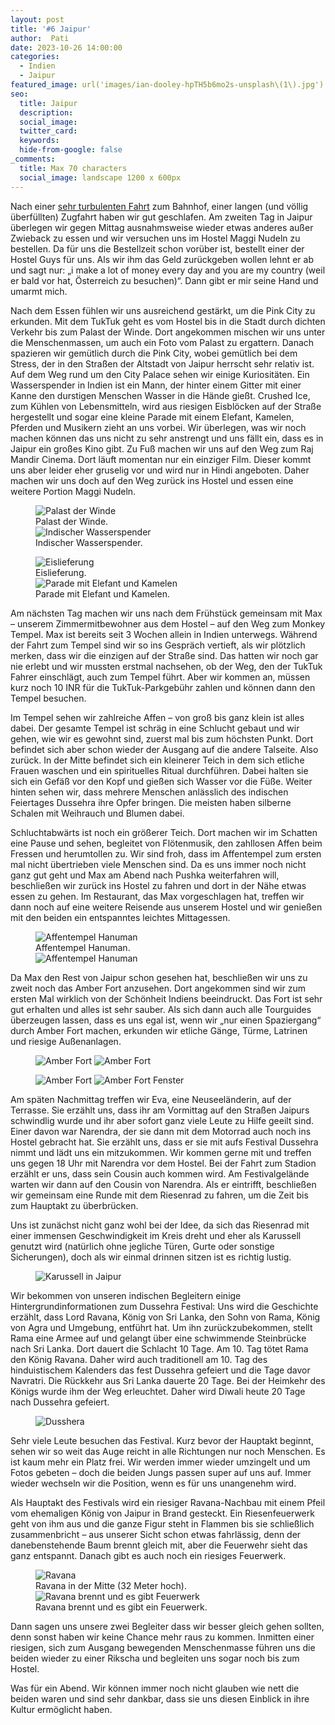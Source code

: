 ```yaml
---
layout: post
title: '#6 Jaipur'
author:  Pati
date: 2023-10-26 14:00:00
categories:
  - Indien
  - Jaipur
featured_image: url('images/ian-dooley-hpTH5b6mo2s-unsplash\(1\).jpg')
seo:
  title: Jaipur
  description:
  social_image:
  twitter_card:
  keywords:
  hide-from-google: false
_comments:
  title: Max 70 characters
  social_image: landscape 1200 x 600px
---
```

Nach einer [sehr turbulenten Fahrt](2023-10-23-von-neu-delhi-nach-jaipur) zum Bahnhof, einer langen (und völlig überfüllten) Zugfahrt haben wir gut geschlafen. Am zweiten Tag in Jaipur überlegen wir gegen Mittag ausnahmsweise wieder etwas anderes außer Zwieback zu essen und wir versuchen uns im Hostel Maggi Nudeln zu bestellen. Da für uns die Bestellzeit schon vorüber ist, bestellt einer der Hostel Guys für uns. Als wir ihm das Geld zurückgeben wollen lehnt er ab und sagt nur: „i make a lot of money every day and you are my country (weil er bald vor hat, Österreich zu besuchen)“. Dann gibt er mir seine Hand und umarmt mich. 

Nach dem Essen fühlen wir uns ausreichend gestärkt, um die Pink City zu erkunden. Mit dem TukTuk geht es vom Hostel bis in die Stadt durch dichten Verkehr bis zum Palast der Winde. Dort angekommen mischen wir uns unter die Menschenmassen, um auch ein Foto vom Palast zu ergattern. Danach spazieren wir gemütlich durch die Pink City, wobei gemütlich bei dem Stress, der in den Straßen der Altstadt von Jaipur herrscht sehr relativ ist. Auf dem Weg rund um den City Palace sehen wir einige Kuriositäten. Ein Wasserspender in Indien ist ein Mann, der hinter einem Gitter mit einer Kanne den durstigen Menschen Wasser in die Hände gießt. Crushed Ice, zum Kühlen von Lebensmitteln, wird aus riesigen Eisblöcken auf der Straße hergestellt und sogar eine kleine Parade mit einem Elefant, Kamelen, Pferden und Musikern zieht an uns vorbei. Wir überlegen, was wir noch machen können das uns nicht zu sehr anstrengt und uns fällt ein, dass es in Jaipur ein großes Kino gibt. Zu Fuß machen wir uns auf den Weg zum Raj Mandir Cinema. Dort läuft momentan nur ein einziger Film. Dieser kommt uns aber leider eher gruselig vor und wird nur in Hindi angeboten. Daher machen wir uns doch auf den Weg zurück ins Hostel und essen eine weitere Portion Maggi Nudeln. 

<figure class="img2">
 	<img src="/images/diary/indien/jaipur/jaipur-8.jpg" alt="Palast der Winde">
  <figcaption> Palast der Winde.</figcaption>
  <img src="/images/diary/indien/jaipur/jaipur-9.jpg" alt="Indischer Wasserspender">
  <figcaption> Indischer Wasserspender.</figcaption>
</figure>
<figure class="img2">
 	<img src="/images/diary/indien/jaipur/jaipur-1.jpg" alt="Eislieferung">
  <figcaption> Eislieferung.</figcaption>
  <img src="/images/diary/indien/jaipur/jaipur-10.jpg" alt="Parade mit Elefant und Kamelen">
  <figcaption> Parade mit Elefant und Kamelen.</figcaption>
</figure>

Am nächsten Tag machen wir uns nach dem Frühstück gemeinsam mit Max – unserem Zimmermitbewohner aus dem Hostel – auf den Weg zum Monkey Tempel. Max ist bereits seit 3 Wochen allein in Indien unterwegs. Während der Fahrt zum Tempel sind wir so ins Gespräch vertieft, als wir plötzlich merken, dass wir die einzigen auf der Straße sind. Das hatten wir noch gar nie erlebt und wir mussten erstmal nachsehen, ob der Weg, den der TukTuk Fahrer einschlägt, auch zum Tempel führt. Aber wir kommen an, müssen kurz noch 10 INR für die TukTuk-Parkgebühr zahlen und können dann den Tempel besuchen.

Im Tempel sehen wir zahlreiche Affen – von groß bis ganz klein ist alles dabei. Der gesamte Tempel ist schräg in eine Schlucht gebaut und wir gehen, wie wir es gewohnt sind, zuerst mal bis zum höchsten Punkt. Dort befindet sich aber schon wieder der Ausgang auf die andere Talseite. Also zurück. In der Mitte befindet sich ein kleinerer Teich in dem sich etliche Frauen waschen und ein spirituelles Ritual durchführen. Dabei halten sie sich ein Gefäß vor den Kopf und gießen sich Wasser vor die Füße. Weiter hinten sehen wir, dass mehrere Menschen anlässlich des indischen Feiertages Dussehra ihre Opfer bringen. Die meisten haben silberne Schalen mit Weihrauch und Blumen dabei.

Schluchtabwärts ist noch ein größerer Teich. Dort machen wir im Schatten eine Pause und sehen, begleitet von Flötenmusik, den zahllosen Affen beim Fressen und herumtollen zu. Wir sind froh, dass im Affentempel zum ersten mal nicht übertrieben viele Menschen sind. Da es uns immer noch nicht ganz gut geht und Max am Abend nach Pushka weiterfahren will, beschließen wir zurück ins Hostel zu fahren und dort in der Nähe etwas essen zu gehen. Im Restaurant, das Max vorgeschlagen hat, treffen wir dann noch auf eine weitere Reisende aus unserem Hostel und wir genießen mit den beiden ein entspanntes leichtes Mittagessen.

<figure class="img2">
 	<img src="/images/diary/indien/jaipur/jaipur-2.jpg" alt="Affentempel Hanuman">
  <figcaption> Affentempel Hanuman.</figcaption>
  <img src="/images/diary/indien/jaipur/jaipur-3.jpg" alt="Affentempel Hanuman">
</figure>

Da Max den Rest von Jaipur schon gesehen hat, beschließen wir uns zu zweit noch das Amber Fort anzusehen. Dort angekommen sind wir zum ersten Mal wirklich von der Schönheit Indiens beeindruckt. Das Fort ist sehr gut erhalten und alles ist sehr sauber. Als sich dann auch alle Tourguides überzeugen lassen, dass es uns egal ist, wenn wir „nur einen Spaziergang“ durch Amber Fort machen, erkunden wir etliche Gänge, Türme, Latrinen und riesige Außenanlagen. 

<figure class="img2">
 	<img src="/images/diary/indien/jaipur/jaipur-11.jpg" alt="Amber Fort">
  <img src="/images/diary/indien/jaipur/jaipur-12.jpg" alt="Amber Fort">
</figure>
<figure class="img2">
 	<img src="/images/diary/indien/jaipur/jaipur-13.jpg" alt="Amber Fort">
  <img src="/images/diary/indien/jaipur/jaipur-14.jpg" alt="Amber Fort Fenster">
</figure>

Am späten Nachmittag treffen wir Eva, eine Neuseeländerin, auf der Terrasse. Sie erzählt uns, dass ihr am Vormittag auf den Straßen Jaipurs schwindlig wurde und ihr aber sofort ganz viele Leute zu Hilfe geeilt sind. Einer davon war Narendra, der sie dann mit dem Motorrad auch noch ins Hostel gebracht hat. Sie erzählt uns, dass er sie mit aufs Festival Dussehra nimmt und lädt uns ein mitzukommen. Wir kommen gerne mit und treffen uns gegen 18 Uhr mit Narendra vor dem Hostel. Bei der Fahrt zum Stadion erzählt er uns, dass sein Cousin auch kommen wird. Am Festivalgelände warten wir dann auf den Cousin von Narendra. Als er eintrifft, beschließen wir gemeinsam eine Runde mit dem Riesenrad zu fahren, um die Zeit bis zum Hauptakt zu überbrücken. 

Uns ist zunächst nicht ganz wohl bei der Idee, da sich das Riesenrad mit einer immensen Geschwindigkeit im Kreis dreht und eher als Karussell genutzt wird (natürlich ohne jegliche Türen, Gurte oder sonstige Sicherungen), doch als wir einmal drinnen sitzen ist es richtig lustig. 

<figure class="img1">
 	<img src="/images/diary/indien/jaipur/jaipur-4.jpg" alt="Karussell in Jaipur">
</figure>

Wir bekommen von unseren indischen Begleitern einige Hintergrundinformationen zum Dussehra Festival: Uns wird die Geschichte erzählt, dass Lord Ravana, König von Sri Lanka, den Sohn von Rama, König von Agra und Umgebung, entführt hat. Um ihn zurückzubekommen, stellt Rama eine Armee auf und gelangt über eine schwimmende Steinbrücke nach Sri Lanka. Dort dauert die Schlacht 10 Tage. Am 10. Tag tötet Rama den König Ravana. Daher wird auch traditionell am 10. Tag des hinduistischem Kalenders das fest Dussehra gefeiert und die Tage davor Navratri. Die Rückkehr aus Sri Lanka dauerte 20 Tage. Bei der Heimkehr des Königs wurde ihm der Weg erleuchtet. Daher wird Diwali heute 20 Tage nach Dussehra gefeiert.

<figure class="img1">
 	<img src="/images/diary/indien/jaipur/jaipur-6.jpg" alt="Dusshera">
</figure>

Sehr viele Leute besuchen das Festival. Kurz bevor der Hauptakt beginnt, sehen wir so weit das Auge reicht in alle Richtungen nur noch Menschen. Es ist kaum mehr ein Platz frei. Wir werden immer wieder umzingelt und um Fotos gebeten – doch die beiden Jungs passen super auf uns auf. Immer wieder wechseln wir die Position, wenn es für uns unangenehm wird.

Als Hauptakt des Festivals wird ein riesiger Ravana-Nachbau mit einem Pfeil vom ehemaligen König von Jaipur in Brand gesteckt. Ein Riesenfeuerwerk geht von ihm aus und die ganze Figur steht in Flammen bis sie schließlich zusammenbricht – aus unserer Sicht schon etwas fahrlässig, denn der danebenstehende Baum brennt gleich mit, aber die Feuerwehr sieht das ganz entspannt. Danach gibt es auch noch ein riesiges Feuerwerk.

<figure class="img2">
 	<img src="/images/diary/indien/jaipur/jaipur-5.jpg" alt="Ravana">
  <figcaption> Ravana in der Mitte (32 Meter hoch).</figcaption>
  <img src="/images/diary/indien/jaipur/jaipur-7.jpg" alt="Ravana brennt und es gibt Feuerwerk">
  <figcaption> Ravana brennt und es gibt ein Feuerwerk.</figcaption>
</figure>

Dann sagen uns unsere zwei Begleiter dass wir besser gleich gehen sollten, denn sonst haben wir keine Chance mehr raus zu kommen. Inmitten einer riesigen, sich zum Ausgang bewegenden Menschenmasse führen uns die beiden wieder zu einer Rikscha und begleiten uns sogar noch bis zum Hostel.

Was für ein Abend. Wir können immer noch nicht glauben wie nett die beiden waren und sind sehr dankbar, dass sie uns diesen Einblick in ihre Kultur ermöglicht haben.
